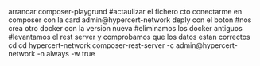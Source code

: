arrancar
composer-playgrund
#actaulizar el fichero cto
conectarme en composer con la card admin@hypercert-network
deply con el boton
#nos crea otro docker con la version nueva
#eliminamos los docker antiguos
#levantamos el rest server y comprobamos que los datos estan correctos
cd
cd hypercert-network
composer-rest-server -c admin@hypercert-network -n always -w true
